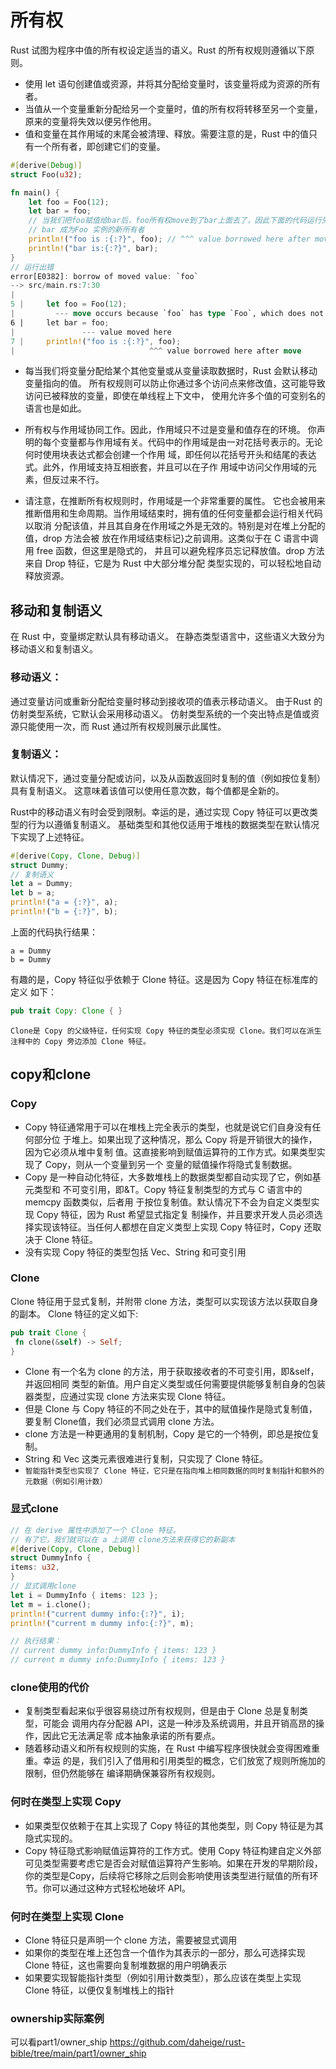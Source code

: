 # 所有权
Rust 试图为程序中值的所有权设定适当的语义。Rust 的所有权规则遵循以下原则。
- 使用 let 语句创建值或资源，并将其分配给变量时，该变量将成为资源的所有者。
- 当值从一个变量重新分配给另一个变量时，值的所有权将转移至另一个变量，原来的变量将失效以便另作他用。
- 值和变量在其作用域的末尾会被清理、释放。需要注意的是，Rust 中的值只有一个所有者，即创建它们的变量。

```rust
#[derive(Debug)]
struct Foo(u32);

fn main() {
    let foo = Foo(12);
    let bar = foo;
    // 当我们把foo赋值给bar后，foo所有权move到了bar上面去了，因此下面的代码运行失败
    // bar 成为Foo 实例的新所有者
    println!("foo is :{:?}", foo); // ^^^ value borrowed here after move
    println!("bar is:{:?}", bar);
}
// 运行出错
error[E0382]: borrow of moved value: `foo`
--> src/main.rs:7:30
|
5 |     let foo = Foo(12);
|         --- move occurs because `foo` has type `Foo`, which does not implement the `Copy` trait
6 |     let bar = foo;
|               --- value moved here
7 |     println!("foo is :{:?}", foo);
|                              ^^^ value borrowed here after move
```
- 每当我们将变量分配给某个其他变量或从变量读取数据时，Rust 会默认移动变量指向的值。
所有权规则可以防止你通过多个访问点来修改值，这可能导致访问已被释放的变量，即使在单线程上下文中，
使用允许多个值的可变别名的语言也是如此。

- 所有权与作用域协同工作。因此，作用域只不过是变量和值存在的环境。
你声明的每个变量都与作用域有关。代码中的作用域是由一对花括号表示的。无论何时使用块表达式都会创建一个作用
域，即任何以花括号开头和结尾的表达式。此外，作用域支持互相嵌套，并且可以在子作
用域中访问父作用域的元素，但反过来不行。

- 请注意，在推断所有权规则时，作用域是一个非常重要的属性。
它也会被用来推断借用和生命周期。当作用域结束时，拥有值的任何变量都会运行相关代码以取消
分配该值，并且其自身在作用域之外是无效的。特别是对在堆上分配的值，drop 方法会被
放在作用域结束标记}之前调用。这类似于在 C 语言中调用 free 函数，但这里是隐式的，
并且可以避免程序员忘记释放值。drop 方法来自 Drop 特征，它是为 Rust 中大部分堆分配
类型实现的，可以轻松地自动释放资源。

## 移动和复制语义
在 Rust 中，变量绑定默认具有移动语义。
在静态类型语言中，这些语义大致分为移动语义和复制语义。
### 移动语义：
通过变量访问或重新分配给变量时移动到接收项的值表示移动语义。
由于Rust 的仿射类型系统，它默认会采用移动语义。
仿射类型系统的一个突出特点是值或资源只能使用一次，而 Rust 通过所有权规则展示此属性。
### 复制语义：
默认情况下，通过变量分配或访问，以及从函数返回时复制的值（例如按位复制）具有复制语义。
这意味着该值可以使用任意次数，每个值都是全新的。

Rust中的移动语义有时会受到限制。幸运的是，通过实现 Copy 特征可以更改类型的行为以遵循复制语义。
基础类型和其他仅适用于堆栈的数据类型在默认情况下实现了上述特征。
```rust
#[derive(Copy, Clone, Debug)]
struct Dummy;
// 复制语义
let a = Dummy;
let b = a;
println!("a = {:?}", a);
println!("b = {:?}", b);
```
上面的代码执行结果：
```
a = Dummy
b = Dummy
```
有趣的是，Copy 特征似乎依赖于 Clone 特征。这是因为 Copy 特征在标准库的定义
如下：
```rust
pub trait Copy: Clone { }
```
`Clone是 Copy 的父级特征，任何实现 Copy 特征的类型必须实现 Clone。我们可以在派生注释中的 Copy 旁边添加 Clone 特征。`

## copy和clone
### Copy
- Copy 特征通常用于可以在堆栈上完全表示的类型，也就是说它们自身没有任何部分位
于堆上。如果出现了这种情况，那么 Copy 将是开销很大的操作，因为它必须从堆中复制
值。这直接影响到赋值运算符的工作方式。如果类型实现了 Copy，则从一个变量到另一个
变量的赋值操作将隐式复制数据。
- Copy 是一种自动化特征，大多数堆栈上的数据类型都自动实现了它，例如基元类型和
不可变引用，即&T。Copy 特征复制类型的方式与 C 语言中的 memcpy 函数类似，后者用
于按位复制值。默认情况下不会为自定义类型实现 Copy 特征，因为 Rust 希望显式指定复
制操作，并且要求开发人员必须选择实现该特征。当任何人都想在自定义类型上实现 Copy
特征时，Copy 还取决于 Clone 特征。
- 没有实现 Copy 特征的类型包括 Vec<T>、String 和可变引用

### Clone
Clone 特征用于显式复制，并附带 clone 方法，类型可以实现该方法以获取自身的副本。
Clone 特征的定义如下:
```rust
pub trait Clone { 
 fn clone(&self) -> Self; 
}
```
- Clone 有一个名为 clone 的方法，用于获取接收者的不可变引用，即&self，并返回相同
类型的新值。用户自定义类型或任何需要提供能够复制自身的包装器类型，应通过实现
clone 方法来实现 Clone 特征。
- 但是 Clone 与 Copy 特征的不同之处在于，其中的赋值操作是隐式复制值，要复制 Clone值，我们必须显式调用 clone 方法。
- clone 方法是一种更通用的复制机制，Copy 是它的一个特例，即总是按位复制。
- String 和 Vec 这类元素很难进行复制，只实现了 Clone 特征。
- `智能指针类型也实现了 Clone 特征，它只是在指向堆上相同数据的同时复制指针和额外的元数据（例如引用计数）`

### 显式clone
```rust
// 在 derive 属性中添加了一个 Clone 特征。
// 有了它，我们就可以在 a 上调用 clone方法来获得它的新副本
#[derive(Copy, Clone, Debug)]
struct DummyInfo {
items: u32,
}
// 显式调用clone
let i = DummyInfo { items: 123 };
let m = i.clone();
println!("current dummy info:{:?}", i);
println!("current m dummy info:{:?}", m);

// 执行结果：
// current dummy info:DummyInfo { items: 123 }
// current m dummy info:DummyInfo { items: 123 }
```

### clone使用的代价
- 复制类型看起来似乎很容易绕过所有权规则，但是由于 Clone 总是复制类型，可能会
调用内存分配器 API，这是一种涉及系统调用，并且开销高昂的操作，因此它无法满足零
成本抽象承诺的所有要点。
- 随着移动语义和所有权规则的实施，在 Rust 中编写程序很快就会变得困难重重。幸运
的是，我们引入了借用和引用类型的概念，它们放宽了规则所施加的限制，但仍然能够在
编译期确保兼容所有权规则。

### 何时在类型上实现 Copy
- 如果类型仅依赖于在其上实现了 Copy 特征的其他类型，则 Copy 特征是为其隐式实现的。
- Copy 特征隐式影响赋值运算符的工作方式。使用 Copy 特征构建自定义外部可见类型需要考虑它是否会对赋值运算符产生影响。如果在开发的早期阶段，你的类型是Copy，后续将它移除之后则会影响使用该类型进行赋值的所有环节。你可以通过这种方式轻松地破坏 API。

### 何时在类型上实现 Clone
- Clone 特征只是声明一个 clone 方法，需要被显式调用
- 如果你的类型在堆上还包含一个值作为其表示的一部分，那么可选择实现 Clone 特征，这也需要向复制堆数据的用户明确表示
- 如果要实现智能指针类型（例如引用计数类型），那么应该在类型上实现 Clone 特征，以便仅复制堆栈上的指针

### ownership实际案例
可以看part1/owner_ship https://github.com/daheige/rust-bible/tree/main/part1/owner_ship
